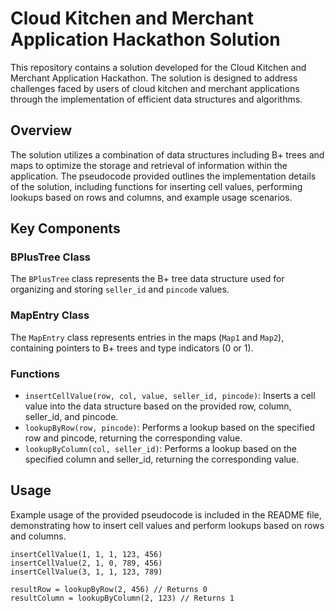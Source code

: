 # Cloud Kitchen and Merchant Application Hackathon Solution

This repository contains a solution developed for the Cloud Kitchen and Merchant Application Hackathon. The solution is designed to address challenges faced by users of cloud kitchen and merchant applications through the implementation of efficient data structures and algorithms.

## Overview

The solution utilizes a combination of data structures including B+ trees and maps to optimize the storage and retrieval of information within the application. The pseudocode provided outlines the implementation details of the solution, including functions for inserting cell values, performing lookups based on rows and columns, and example usage scenarios.

## Key Components

### BPlusTree Class

The `BPlusTree` class represents the B+ tree data structure used for organizing and storing `seller_id` and `pincode` values.

### MapEntry Class

The `MapEntry` class represents entries in the maps (`Map1` and `Map2`), containing pointers to B+ trees and type indicators (0 or 1).

### Functions

- `insertCellValue(row, col, value, seller_id, pincode)`: Inserts a cell value into the data structure based on the provided row, column, seller_id, and pincode.
- `lookupByRow(row, pincode)`: Performs a lookup based on the specified row and pincode, returning the corresponding value.
- `lookupByColumn(col, seller_id)`: Performs a lookup based on the specified column and seller_id, returning the corresponding value.

## Usage

Example usage of the provided pseudocode is included in the README file, demonstrating how to insert cell values and perform lookups based on rows and columns.

```plaintext
insertCellValue(1, 1, 1, 123, 456)
insertCellValue(2, 1, 0, 789, 456)
insertCellValue(3, 1, 1, 123, 789)

resultRow = lookupByRow(2, 456) // Returns 0
resultColumn = lookupByColumn(2, 123) // Returns 1
